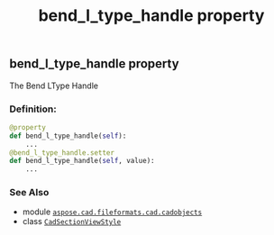 ﻿---
title: bend_l_type_handle property
second_title: Aspose.CAD for Python via .NET API References
description: 
type: docs
weight: 140
url: /python-net/aspose.cad.fileformats.cad.cadobjects/cadsectionviewstyle/bend_l_type_handle/
is_root: false
---

## bend_l_type_handle property


The Bend LType Handle
### Definition:
```python
@property
def bend_l_type_handle(self):
    ...
@bend_l_type_handle.setter
def bend_l_type_handle(self, value):
    ...
```

### See Also
* module [`aspose.cad.fileformats.cad.cadobjects`](../../)
* class [`CadSectionViewStyle`](/cad/python-net/aspose.cad.fileformats.cad.cadobjects/cadsectionviewstyle)
